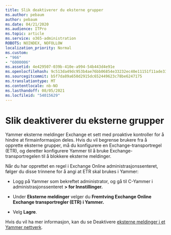 ```yaml
---
title: Slik deaktiverer du eksterne grupper
ms.author: pebaum
author: pebaum
ms.date: 04/21/2020
ms.audience: ITPro
ms.topic: article
ms.service: o365-administration
ROBOTS: NOINDEX, NOFOLLOW
localization_priority: Normal
ms.custom:
- "966"
- "6000006"
ms.assetid: 4e429507-039b-410e-a994-54b443d4e91e
ms.openlocfilehash: 9c513da49dc953b4ae76bb06854e33232ec40e11151f11ade33c3080092aa598
ms.sourcegitcommit: b5f7da89a650d2915dc652449623c78be6247175
ms.translationtype: MT
ms.contentlocale: nb-NO
ms.lasthandoff: 08/05/2021
ms.locfileid: "54015629"
---
```

# <a name="how-to-disable-external-groups"></a>Slik deaktiverer du eksterne grupper

Yammer eksterne meldinger Exchange et sett med proaktive kontroller for å hindre at firmainformasjon deles. Hvis du vil begrense brukere fra å opprette eksterne grupper, må du konfigurere en Exchange-transportregel (ETR), og deretter konfigurere Yammer til å bruke Exchange-transportregelen til å blokkere eksterne meldinger.
  
Når du har opprettet en regel i Exchange Online administrasjonssenteret, følger du disse trinnene for å angi at ETR skal brukes i Yammer:
  
- Logg på Yammer som bekreftet administrator, og gå til C-Yammer i administrasjonssenteret **\> for Innstillinger.**

- Under **Eksterne meldinger** velger du **Fremtving Exchange Online Exchange transportregler (ETR) i Yammer.**

- Velg **Lagre**.

Hvis du vil ha mer informasjon, kan du se Deaktivere [eksterne meldinger i et Yammer nettverk](https://docs.microsoft.com/yammer/work-with-external-users/disable-external-messaging).
  